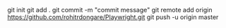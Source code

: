 git init
git add .
git commit -m "commit message"
git remote add origin https://github.com/rohitrdongare/Playwright.git
git push -u origin master

